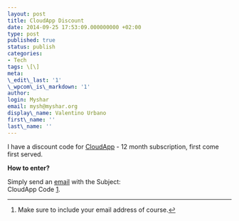 ```yaml
---
layout: post
title: CloudApp Discount
date: 2014-09-25 17:53:09.000000000 +02:00
type: post
published: true
status: publish
categories:
- Tech
tags: \[\]
meta:
\_edit\_last: '1'
\_wpcom\_is\_markdown: '1'
author:
login: Myshar
email: mysh@myshar.org
display\_name: Valentino Urbano
first\_name: ''
last\_name: ''
---
```


I have a discount code for [CloudApp][0] - 12 month subscription, first come first served.

**How to enter?**

Simply send an [email][1] with the Subject:  
CloudApp Code [1][2].

---

1. Make sure to include your email address of course.[↩][3]


[0]: https://www.getcloudapp.com
[1]: mailto:mysh@myshar.org
[2]: #f1-0926999
[3]: #r1-0926999